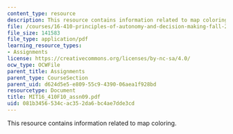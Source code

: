 ```yaml
---
content_type: resource
description: This resource contains information related to map coloring.
file: /courses/16-410-principles-of-autonomy-and-decision-making-fall-2010/081b3456534cac352da6bc4ae7dde3cd_MIT16_410F10_assn09.pdf
file_size: 141583
file_type: application/pdf
learning_resource_types:
- Assignments
license: https://creativecommons.org/licenses/by-nc-sa/4.0/
ocw_type: OCWFile
parent_title: Assignments
parent_type: CourseSection
parent_uid: d624d5e5-e809-55c9-4390-06aea1f928bd
resourcetype: Document
title: MIT16_410F10_assn09.pdf
uid: 081b3456-534c-ac35-2da6-bc4ae7dde3cd
---
```

This resource contains information related to map coloring.
